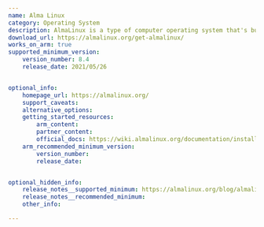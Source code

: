 ```yaml
---
name: Alma Linux
category: Operating System
description: AlmaLinux is a type of computer operating system that's built and supported by a community, aiming to be stable and dependable for businesses and other users.
download_url: https://almalinux.org/get-almalinux/
works_on_arm: true
supported_minimum_version:
    version_number: 8.4
    release_date: 2021/05/26


optional_info:
    homepage_url: https://almalinux.org/
    support_caveats:
    alternative_options:
    getting_started_resources:
        arm_content:
        partner_content:
        official_docs: https://wiki.almalinux.org/documentation/installation-guide.html
    arm_recommended_minimum_version:
        version_number:
        release_date:


optional_hidden_info:
    release_notes__supported_minimum: https://almalinux.org/blog/almalinux-os-8-4-for-arm-aarch64-now-available/
    release_notes__recommended_minimum:
    other_info:

---
```

